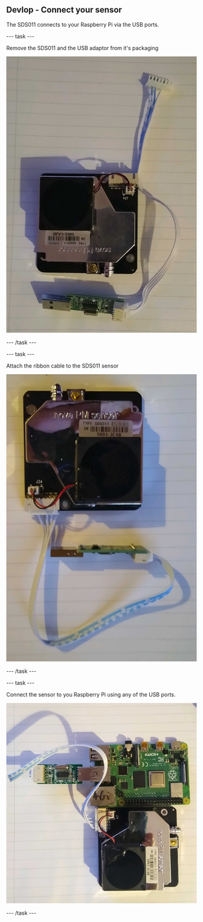 ## Devlop - Connect your sensor

The SDS011 connects to your Raspberry Pi via the USB ports.

--- task ---

Remove the SDS011 and the USB adaptor from it's packaging

![unboxed SDS011 sensor with USB adaptor](images/unboxed.png)

--- /task ---

--- task ---

Attach the ribbon cable to the SDS011 sensor

![SDS011 with attached ribbon cable](images/usb_attached.png)

--- /task ---

--- task ---

Connect the sensor to you Raspberry Pi using any of the USB ports.

![SDS011 connected to a Raspberry Pi](images/connected.png)

--- /task ---
